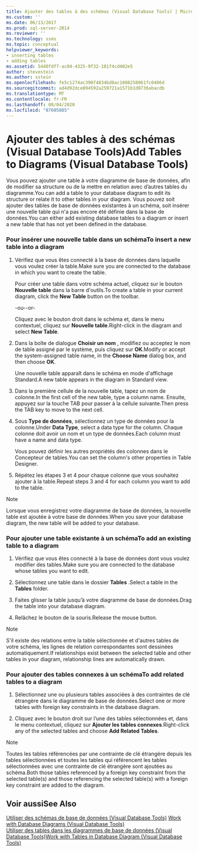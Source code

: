 ```yaml
---
title: Ajouter des tables à des schémas (Visual Database Tools) | Microsoft Docs
ms.custom: ''
ms.date: 06/13/2017
ms.prod: sql-server-2014
ms.reviewer: ''
ms.technology: ssms
ms.topic: conceptual
helpviewer_keywords:
- inserting tables
- adding tables
ms.assetid: 5440fdf7-ac04-4325-9f32-181f4cd402e5
author: stevestein
ms.author: sstein
ms.openlocfilehash: fe5c1274ac390f4834bd8ac1088258061fc0406d
ms.sourcegitcommit: ad4d92dce894592a259721a1571b1d8736abacdb
ms.translationtype: MT
ms.contentlocale: fr-FR
ms.lasthandoff: 08/04/2020
ms.locfileid: "87605885"
---
```

# <a name="add-tables-to-diagrams-visual-database-tools"></a><span data-ttu-id="c53c8-102">Ajouter des tables à des schémas (Visual Database Tools)</span><span class="sxs-lookup"><span data-stu-id="c53c8-102">Add Tables to Diagrams (Visual Database Tools)</span></span>
  <span data-ttu-id="c53c8-103">Vous pouvez ajouter une table à votre diagramme de base de données, afin de modifier sa structure ou de la mettre en relation avec d’autres tables du diagramme.</span><span class="sxs-lookup"><span data-stu-id="c53c8-103">You can add a table to your database diagram to edit its structure or relate it to other tables in your diagram.</span></span> <span data-ttu-id="c53c8-104">Vous pouvez soit ajouter des tables de base de données existantes à un schéma, soit insérer une nouvelle table qui n'a pas encore été définie dans la base de données.</span><span class="sxs-lookup"><span data-stu-id="c53c8-104">You can either add existing database tables to a diagram or insert a new table that has not yet been defined in the database.</span></span>  
  
### <a name="to-insert-a-new-table-into-a-diagram"></a><span data-ttu-id="c53c8-105">Pour insérer une nouvelle table dans un schéma</span><span class="sxs-lookup"><span data-stu-id="c53c8-105">To insert a new table into a diagram</span></span>  
  
1.  <span data-ttu-id="c53c8-106">Vérifiez que vous êtes connecté à la base de données dans laquelle vous voulez créer la table.</span><span class="sxs-lookup"><span data-stu-id="c53c8-106">Make sure you are connected to the database in which you want to create the table.</span></span>  
  
     <span data-ttu-id="c53c8-107">Pour créer une table dans votre schéma actuel, cliquez sur le bouton **Nouvelle table** dans la barre d'outils.</span><span class="sxs-lookup"><span data-stu-id="c53c8-107">To create a table in your current diagram, click the **New Table** button on the toolbar.</span></span>  
  
     <span data-ttu-id="c53c8-108">-ou-</span><span class="sxs-lookup"><span data-stu-id="c53c8-108">-or-</span></span>  
  
     <span data-ttu-id="c53c8-109">Cliquez avec le bouton droit dans le schéma et, dans le menu contextuel, cliquez sur **Nouvelle table**.</span><span class="sxs-lookup"><span data-stu-id="c53c8-109">Right-click in the diagram and select **New Table**.</span></span>  
  
2.  <span data-ttu-id="c53c8-110">Dans la boîte de dialogue **Choisir un nom** , modifiez ou acceptez le nom de table assigné par le système, puis cliquez sur **OK**.</span><span class="sxs-lookup"><span data-stu-id="c53c8-110">Modify or accept the system-assigned table name, in the **Choose Name** dialog box, and then choose **OK**.</span></span>  
  
     <span data-ttu-id="c53c8-111">Une nouvelle table apparaît dans le schéma en mode d'affichage Standard.</span><span class="sxs-lookup"><span data-stu-id="c53c8-111">A new table appears in the diagram in Standard view.</span></span>  
  
3.  <span data-ttu-id="c53c8-112">Dans la première cellule de la nouvelle table, tapez un nom de colonne.</span><span class="sxs-lookup"><span data-stu-id="c53c8-112">In the first cell of the new table, type a column name.</span></span> <span data-ttu-id="c53c8-113">Ensuite, appuyez sur la touche TAB pour passer à la cellule suivante.</span><span class="sxs-lookup"><span data-stu-id="c53c8-113">Then press the TAB key to move to the next cell.</span></span>  
  
4.  <span data-ttu-id="c53c8-114">Sous **Type de données**, sélectionnez un type de données pour la colonne.</span><span class="sxs-lookup"><span data-stu-id="c53c8-114">Under **Data Type**, select a data type for the column.</span></span> <span data-ttu-id="c53c8-115">Chaque colonne doit avoir un nom et un type de données.</span><span class="sxs-lookup"><span data-stu-id="c53c8-115">Each column must have a name and data type.</span></span>  
  
     <span data-ttu-id="c53c8-116">Vous pouvez définir les autres propriétés des colonnes dans le Concepteur de tables.</span><span class="sxs-lookup"><span data-stu-id="c53c8-116">You can set the column's other properties in Table Designer.</span></span>  
  
5.  <span data-ttu-id="c53c8-117">Répétez les étapes 3 et 4 pour chaque colonne que vous souhaitez ajouter à la table.</span><span class="sxs-lookup"><span data-stu-id="c53c8-117">Repeat steps 3 and 4 for each column you want to add to the table.</span></span>  
  
> [!NOTE]  
>  <span data-ttu-id="c53c8-118">Lorsque vous enregistrez votre diagramme de base de données, la nouvelle table est ajoutée à votre base de données.</span><span class="sxs-lookup"><span data-stu-id="c53c8-118">When you save your database diagram, the new table will be added to your database.</span></span>  
  
### <a name="to-add-an-existing-table-to-a-diagram"></a><span data-ttu-id="c53c8-119">Pour ajouter une table existante à un schéma</span><span class="sxs-lookup"><span data-stu-id="c53c8-119">To add an existing table to a diagram</span></span>  
  
1.  <span data-ttu-id="c53c8-120">Vérifiez que vous êtes connecté à la base de données dont vous voulez modifier des tables.</span><span class="sxs-lookup"><span data-stu-id="c53c8-120">Make sure you are connected to the database whose tables you want to edit.</span></span>  
  
2.  <span data-ttu-id="c53c8-121">Sélectionnez une table dans le dossier **Tables** .</span><span class="sxs-lookup"><span data-stu-id="c53c8-121">Select a table in the **Tables** folder.</span></span>  
  
3.  <span data-ttu-id="c53c8-122">Faites glisser la table jusqu’à votre diagramme de base de données.</span><span class="sxs-lookup"><span data-stu-id="c53c8-122">Drag the table into your database diagram.</span></span>  
  
4.  <span data-ttu-id="c53c8-123">Relâchez le bouton de la souris.</span><span class="sxs-lookup"><span data-stu-id="c53c8-123">Release the mouse button.</span></span>  
  
> [!NOTE]  
>  <span data-ttu-id="c53c8-124">S'il existe des relations entre la table sélectionnée et d'autres tables de votre schéma, les lignes de relation correspondantes sont dessinées automatiquement.</span><span class="sxs-lookup"><span data-stu-id="c53c8-124">If relationships exist between the selected table and other tables in your diagram, relationship lines are automatically drawn.</span></span>  
  
### <a name="to-add-related-tables-to-a-diagram"></a><span data-ttu-id="c53c8-125">Pour ajouter des tables connexes à un schéma</span><span class="sxs-lookup"><span data-stu-id="c53c8-125">To add related tables to a diagram</span></span>  
  
1.  <span data-ttu-id="c53c8-126">Sélectionnez une ou plusieurs tables associées à des contraintes de clé étrangère dans le diagramme de base de données.</span><span class="sxs-lookup"><span data-stu-id="c53c8-126">Select one or more tables with foreign key constraints in the database diagram.</span></span>  
  
2.  <span data-ttu-id="c53c8-127">Cliquez avec le bouton droit sur l’une des tables sélectionnées et, dans le menu contextuel, cliquez sur **Ajouter les tables connexes**.</span><span class="sxs-lookup"><span data-stu-id="c53c8-127">Right-click any of the selected tables and choose **Add Related Tables**.</span></span>  
  
> [!NOTE]  
>  <span data-ttu-id="c53c8-128">Toutes les tables référencées par une contrainte de clé étrangère depuis les tables sélectionnées et toutes les tables qui référencent les tables sélectionnées avec une contrainte de clé étrangère sont ajoutées au schéma.</span><span class="sxs-lookup"><span data-stu-id="c53c8-128">Both those tables referenced by a foreign key constraint from the selected table(s) and those referencing the selected table(s) with a foreign key constraint are added to the diagram.</span></span>  
  
## <a name="see-also"></a><span data-ttu-id="c53c8-129">Voir aussi</span><span class="sxs-lookup"><span data-stu-id="c53c8-129">See Also</span></span>  
 <span data-ttu-id="c53c8-130">[Utiliser des schémas de base de données &#40;Visual Database Tools&#41;](visual-database-tools.md) </span><span class="sxs-lookup"><span data-stu-id="c53c8-130">[Work with Database Diagrams &#40;Visual Database Tools&#41;](visual-database-tools.md) </span></span>  
 [<span data-ttu-id="c53c8-131">Utiliser des tables dans les diagrammes de base de données &#40;Visual Database Tools&#41;</span><span class="sxs-lookup"><span data-stu-id="c53c8-131">Work with Tables in Database Diagram &#40;Visual Database Tools&#41;</span></span>](work-with-tables-in-database-diagram-visual-database-tools.md)  
  
  
